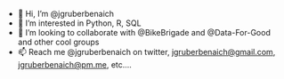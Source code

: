 - 👋 Hi, I’m @jgruberbenaich
- 👀 I’m interested in Python, R, SQL
- 💞️ I’m looking to collaborate with @BikeBrigade and @Data-For-Good and other cool groups
- 📫 Reach me @jgruberbenaich on twitter, jgruberbenaich@gmail.com, jgruberbenaich@pm.me, etc....

<!---
jgruberbenaich/jgruberbenaich is a ✨ special ✨ repository because its `README.md` (this file) appears on your GitHub profile.
You can click the Preview link to take a look at your changes.
--->
